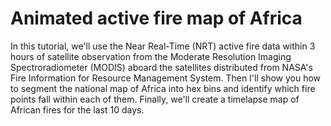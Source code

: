 # Animated active fire map of Africa

In this tutorial, we'll use the Near Real-Time (NRT) active fire data within 3 hours of satellite observation from the Moderate Resolution Imaging Spectroradiometer (MODIS) aboard the satellites distributed from NASA's Fire Information for Resource Management System. Then I'll show you how to segment the national map of Africa into hex bins and identify which fire points fall within each of them. Finally, we'll create a timelapse map of African fires for the last 10 days.

